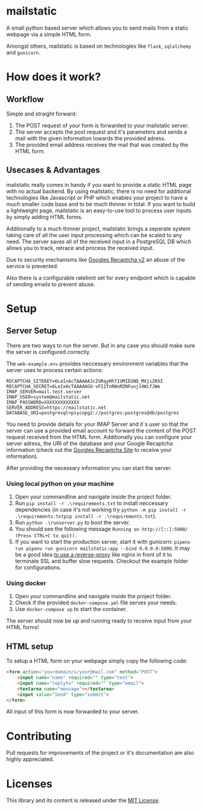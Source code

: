 # mailstatic
A small python based server which allows you to send mails from a static webpage via a simple HTML form.

Amongst others, mailstatic is based on technologies like `flask`, `sqlalchemy` and `gunicorn`. 

# How does it work?
## Workflow

Simple and straight forward:

1. The POST request of your form is forwarded to your mailstatic server. 
2. The server accepts the post request and it's parameters and sends a mail with the given information towards the provided adress.
3. The provided email address receives the mail that was created by the HTML form.

## Usecases & Advantages

mailstatic really comes in handy if you want to provide a static HTML page with no actual backend.
By using mailstatic, there is no need for additional technologies like Javascript or PHP which enables your project to have a much smaller code base and to be much thinner in total. If you want to build a lightweight page, mailstatic is an easy-to-use tool to process user inputs by simply adding HTML forms.

Additionally to a much thinner project, mailstatic brings a seperate system taking care of all the user input processing which can be scaled to any need. The server saves all of the received input in a PostgreSQL DB which allows you to track, retrace and process the received input.

Due to security mechanisms like [Googles Recaptcha v2](https://developers.google.com/recaptcha/docs/display) an abuse of the service is prevented.

Also there is a configurable ratelimit set for every endpoint which is capable of sending emails to prevent abuse. 

# Setup

## Server Setup

There are two ways to run the server. But in any case you should make sure the server is configured correctly.

The `web-example.env` provides neccessary environment variables that the server uses to process certain actions:

```env
RECAPTCHA_SITEKEY=6LeIxAcTAAAAAJcZVRqyHh71UMIEGNQ_MXjiZKhI
RECAPTCHA_SECRET=6LeIxAcTAAAAAGG-vFI1TnRWxMZNFuojJ4WifJWe
IMAP_SERVER=mail.test.server
IMAP_USER=system@mailstatic.net
IMAP_PASSWORD=XXXXXXXXXXXXX
SERVER_ADDRESS=https://mailstatic.net
DATABASE_URI=postgresql+psycopg2://postgres:postgres@db/postgres
```

You need to provide details for your IMAP Server and it`s user so that the server can use a provided email account to forward the content of the POST request received from the HTML form.
Additionally you can configure your server adress, the URI of the database and your Google Recaptcha information (check out the [Googles Recaptcha Site](https://developers.google.com/recaptcha/docs/display) to receive your information).

After providing the necessary information you can start the server.

### Using local python on your machine

1. Open your commandline and navigate inside the project folder.
2. Run `pip install -r .\requirements.txt` to install neccessary dependencies (in case it's not working try `python -m pip install -r .\requirements.txtpip install -r .\requirements.txt`).
3. Run `python .\runserver.py` to boot the server.
4. You should see the following message `Running on http://[::]:5000/ (Press CTRL+C to quit)`.
5. If you want to start the production server, start it with gunicorn:  `pipenv run pipenv run gunicorn mailstatic:app --bind 0.0.0.0:5000`. It may be a good idea [to use a reverse-proxy](http://docs.gunicorn.org/en/stable/deploy.html) like nginx in front of it to terminate SSL and buffer slow requests. Checkout the example folder for configurations.

### Using docker

1. Open your commandline and navigate inside the project folder.
2. Check if the provided `docker-compose.yml` file serves your needs. 
3. Use `docker-compose up` to start the container.


The server should now be up and running ready to receive input from your HTML forms!

## HTML setup

To setup a HTML form on your webpage simply copy the following code:

```html
<form action="yourdomain/s/your@mail.com" method="POST">
    <input name="name" required="" type="text">
    <input name="replyto" required="" type="email">
    <textarea name="message"></textarea>
    <input value="Send" type="submit">
</form>
```

All input of this form is now forwarded to your server.

# Contributing
Pull requests for improvements of the project or it's documentation are also highly appreciated.

# Licenses
This library and its content is released under the [MIT License](https://choosealicense.com/licenses/mit/).

